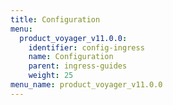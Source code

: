```yaml
---
title: Configuration
menu:
  product_voyager_v11.0.0:
    identifier: config-ingress
    name: Configuration
    parent: ingress-guides
    weight: 25
menu_name: product_voyager_v11.0.0
---
```

